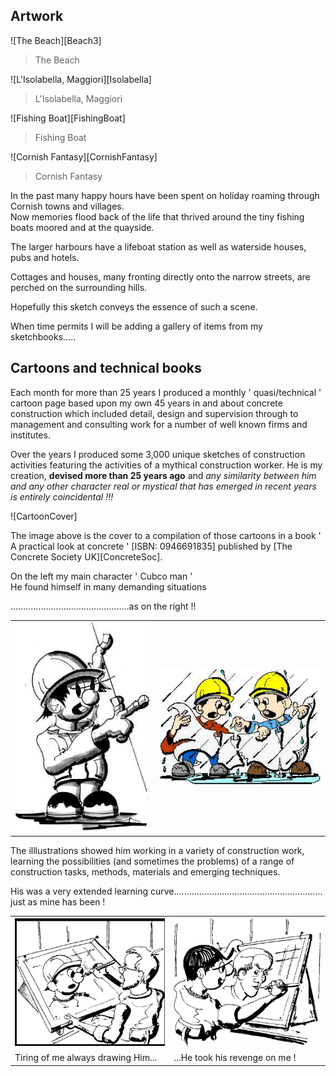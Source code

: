 ## Artwork

![The Beach][Beach3]
> The Beach

![L'Isolabella, Maggiori][Isolabella]
> L'Isolabella, Maggiori

![Fishing Boat][FishingBoat]
> Fishing Boat

![Cornish Fantasy][CornishFantasy]
> Cornish Fantasy

In the past many happy hours have been spent on holiday roaming through Cornish towns and 
villages.  
Now memories flood back of the life that thrived around the tiny fishing boats moored and at 
the quayside.

The larger harbours have a lifeboat station as well as waterside houses, pubs and hotels.

Cottages and houses, many fronting directly onto the narrow streets, are perched on the 
surrounding hills.

Hopefully this sketch conveys the essence of such a scene.

When time permits I will be adding a gallery of items from my sketchbooks.....

## Cartoons and technical books

Each month for more than 25 years I produced a monthly ' quasi/technical ' cartoon page based upon my own 45 years in and about concrete construction which included detail, design and supervision through to management and consulting work for a number of well known firms and institutes.

Over the years I produced some 3,000 unique sketches of construction activities featuring the activities of a mythical construction worker.
He is my creation, **devised more than 25 years ago** and *any similarity between him and any other character real or mystical that has emerged in recent years is entirely coincidental !!!*

![CartoonCover]

The image above is the cover to a compilation of those cartoons in a book ' A practical look at concrete ' \[ISBN: 0946691835] published by [The Concrete Society UK][ConcreteSoc].

On the left my main character ' Cubco man '  
He found himself in many demanding situations

...............................................as on the right !!

<div align="center" class="image-table">
	<table>
		<tr>
			<td class="col2">
				<img src="/assets/jmm/a5.jpg">
			</td>
			<td class="col2">
				<img src="/assets/jmm/crtoon03.jpg">
			</td>
		</tr>
	</table>
</div>

The illlustrations showed him working in a variety of construction work, learning the possibilities (and sometimes the problems) of a range of construction tasks, methods, materials and emerging techniques.

His was a very extended learning curve........................................................... just as mine has been !

<div align="center" class="image-table">
	<table>
		<tr>
			<td class="col2">
				<img src="/assets/jmm/compilation5.jpg">
			</td>
			<td class="col2">
				<img src="/assets/jmm/compilation6.jpg">
			</td>
		</tr>
		<tr>
			<td>
				Tiring of me always drawing Him...
			</td>
			<td>
				...He took his revenge on me !
			</td>
		</tr>
	</table>
</div>